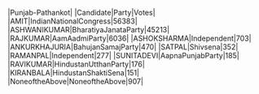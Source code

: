  
|Punjab-Pathankot|
|Candidate|Party|Votes|
|AMIT|IndianNationalCongress|56383|
|ASHWANIKUMAR|BharatiyaJanataParty|45213|
|RAJKUMAR|AamAadmiParty|6036|
|ASHOKSHARMA|Independent|703|
|ANKURKHAJURIA|BahujanSamajParty|470|
|SATPAL|Shivsena|352|
|RAMANPAL|Independent|277|
|SUNITADEVI|AapnaPunjabParty|185|
|RAVIKUMAR|HindustanUtthanParty|176|
|KIRANBALA|HindustanShaktiSena|151|
|NoneoftheAbove|NoneoftheAbove|907|

